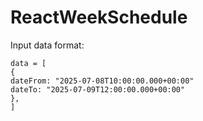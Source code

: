 # ReactWeekSchedule
Input data format:
```
data = [
{
dateFrom: "2025-07-08T10:00:00.000+00:00"
dateTo: "2025-07-09T12:00:00.000+00:00"
},
]
```
